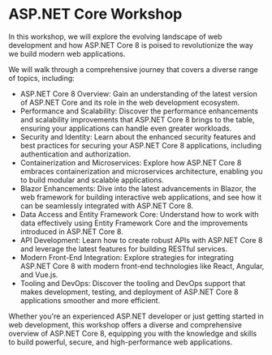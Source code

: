 # ASP.NET Core Workshop


In this workshop, we will explore the evolving landscape of web development and how ASP.NET Core 8 is poised to revolutionize the way we build modern web applications.

We will walk through a comprehensive journey that covers a diverse range of topics, including:

- ASP.NET Core 8 Overview: Gain an understanding of the latest version of ASP.NET Core and its role in the web development ecosystem.
- Performance and Scalability: Discover the performance enhancements and scalability improvements that ASP.NET Core 8 brings to the table, ensuring your applications can handle even greater workloads.
- Security and Identity: Learn about the enhanced security features and best practices for securing your ASP.NET Core 8 applications, including authentication and authorization.
- Containerization and Microservices: Explore how ASP.NET Core 8 embraces containerization and microservices architecture, enabling you to build modular and scalable applications.
- Blazor Enhancements: Dive into the latest advancements in Blazor, the web framework for building interactive web applications, and see how it can be seamlessly integrated with ASP.NET Core 8.
- Data Access and Entity Framework Core: Understand how to work with data effectively using Entity Framework Core and the improvements introduced in ASP.NET Core 8.
- API Development: Learn how to create robust APIs with ASP.NET Core 8 and leverage the latest features for building RESTful services.
- Modern Front-End Integration: Explore strategies for integrating ASP.NET Core 8 with modern front-end technologies like React, Angular, and Vue.js.
- Tooling and DevOps: Discover the tooling and DevOps support that makes development, testing, and deployment of ASP.NET Core 8 applications smoother and more efficient.

Whether you're an experienced ASP.NET developer or just getting started in web development, this workshop offers a diverse and comprehensive overview of ASP.NET Core 8, equipping you with the knowledge and skills to build powerful, secure, and high-performance web applications.
